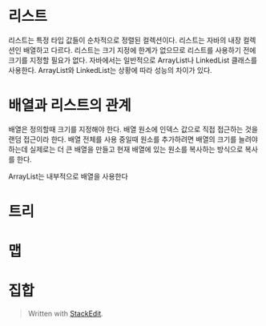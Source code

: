 # 리스트
리스트는 특정 타입 값들이 순차적으로 정렬된 컬렉션이다. 
리스트는 자바의 내장 컬렉션인 배열하고 다르다. 리스트는 크기 지정에 한계가 없으므로 리스트를 사용하기 전에 크기를 지정할 필요가 없다. 자바에서는 일반적으로 ArrayList나 LinkedList 클래스를 사용한다. ArrayList와 LinkedList는 상황에 따라 성능의 차이가 있다. 


# 배열과 리스트의 관계

배열은 정의할때 크기를 지정해야 한다. 
배열 원소에 인덱스 값으로 직접 접근하는 것을 랜덤 접근이라 한다.
배열 전체를 사용 중일때 원소를 추가하려면 배열의 크기를 늘려야 하는데 실제로는 더 큰 배열을 만들고 현재 배열에 있는 원소를 복사하는 방식으로 복사를 한다. 

ArrayList는 내부적으로 배열을 사용한다



# 트리

# 맵

# 집합





> Written with [StackEdit](https://stackedit.io/).
<!--stackedit_data:
eyJoaXN0b3J5IjpbLTgwMzY2MDIwOF19
-->